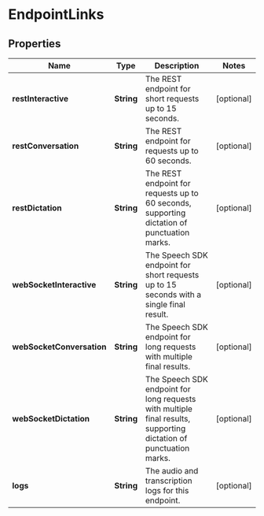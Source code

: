 # EndpointLinks

## Properties
Name | Type | Description | Notes
------------ | ------------- | ------------- | -------------
**restInteractive** | **String** | The REST endpoint for short requests up to 15 seconds. |  [optional]
**restConversation** | **String** | The REST endpoint for requests up to 60 seconds. |  [optional]
**restDictation** | **String** | The REST endpoint for requests up to 60 seconds, supporting dictation of punctuation marks. |  [optional]
**webSocketInteractive** | **String** | The Speech SDK endpoint for short requests up to 15 seconds with a single final result. |  [optional]
**webSocketConversation** | **String** | The Speech SDK endpoint for long requests with multiple final results. |  [optional]
**webSocketDictation** | **String** | The Speech SDK endpoint for long requests with multiple final results, supporting dictation of  punctuation marks. |  [optional]
**logs** | **String** | The audio and transcription logs for this endpoint. |  [optional]
